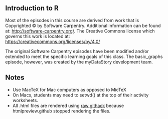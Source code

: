 ## Introduction to R

  Most of the episodes in this course are derived from work that is Copyrighted © by Software Carpentry.  Additional information can be
  found at: http://software-carpentry.org/.  The Creative Commons license which governs this work is located at:
  https://creativecommons.org/licenses/by/4.0/
  
  The original Software Carpentry episodes have been modified and/or extended to meet the specific learning goals of this class.  The 
  basic_graphs episode, however, was created by the myDataStory development team.

## Notes
- Use MacTeX for Mac computers as opposed to MicTeX
- On Macs, students may need to setwd() at the top of their activity worksheets.
- All .html files are rendered using [raw githack](https://raw.githack.com) because htmlpreview.github stopped rendering the files.
